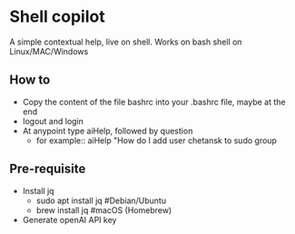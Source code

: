 # Shell copilot
A simple contextual help, live on shell. Works on bash shell on Linux/MAC/Windows

## How to
* Copy the content of the file bashrc into your .bashrc file, maybe at the end
* logout and login
* At anypoint type aiHelp, followed by question
  * for example:: aiHelp "How do I add user chetansk to sudo group
 
## Pre-requisite 
* Install jq
   * sudo apt install jq  #Debian/Ubuntu
   * brew install jq      #macOS (Homebrew)
* Generate openAI API key 
